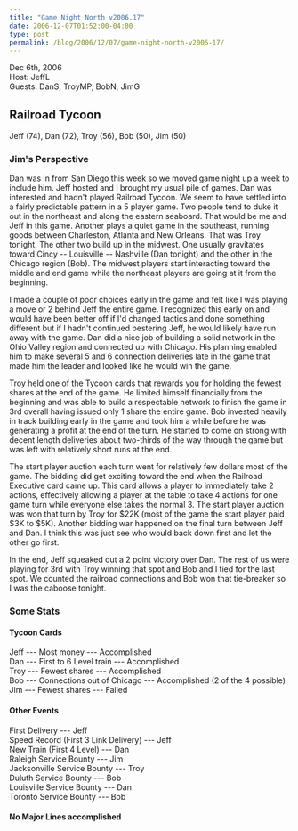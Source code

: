 ```yaml
---
title: "Game Night North v2006.17"
date: 2006-12-07T01:52:00-04:00
type: post
permalink: /blog/2006/12/07/game-night-north-v2006-17/
---
```

Dec 6th, 2006  
Host: JeffL  
Guests: DanS, TroyMP, BobN, JimG

## Railroad Tycoon

Jeff (74), Dan (72), Troy (56), Bob (50), Jim (50)

### Jim's Perspective

Dan was in from San Diego this week so we moved game night up a week to include him. Jeff hosted and I brought my usual pile of games. Dan was interested and hadn't played Railroad Tycoon. We seem to have settled into a fairly predictable pattern in a 5 player game. Two people tend to duke it out in the northeast and along the eastern seaboard. That would be me and Jeff in this game. Another plays a quiet game in the southeast, running goods between Charleston, Atlanta and New Orleans. That was Troy tonight. The other two build up in the midwest. One usually gravitates toward Cincy -- Louisville -- Nashville (Dan tonight) and the other in the Chicago region (Bob). The midwest players start interacting toward the middle and end game while the northeast players are going at it from the beginning.

I made a couple of poor choices early in the game and felt like I was playing a move or 2 behind Jeff the entire game. I recognized this early on and would have been better off if I'd changed tactics and done something different but if I hadn't continued pestering Jeff, he would likely have run away with the game. Dan did a nice job of building a solid network in the Ohio Valley region and connected up with Chicago. His planning enabled him to make several 5 and 6 connection deliveries late in the game that made him the leader and looked like he would win the game.

Troy held one of the Tycoon cards that rewards you for holding the fewest shares at the end of the game. He limited himself financially from the beginning and was able to build a respectable network to finish the game in 3rd overall having issued only 1 share the entire game. Bob invested heavily in track building early in the game and took him a while before he was generating a profit at the end of the turn. He started to come on strong with decent length deliveries about two-thirds of the way through the game but was left with relatively short runs at the end.

The start player auction each turn went for relatively few dollars most of the game. The bidding did get exciting toward the end when the Railroad Executive card came up. This card allows a player to immediately take 2 actions, effectively allowing a player at the table to take 4 actions for one game turn while everyone else takes the normal 3. The start player auction was won that turn by Troy for $22K (most of the game the start player paid $3K to $5K). Another bidding war happened on the final turn between Jeff and Dan. I think this was just see who would back down first and let the other go first.

In the end, Jeff squeaked out a 2 point victory over Dan. The rest of us were playing for 3rd with Troy winning that spot and Bob and I tied for the last spot. We counted the railroad connections and Bob won that tie-breaker so I was the caboose tonight.

### Some Stats

#### Tycoon Cards

Jeff --- Most money --- Accomplished  
Dan --- First to 6 Level train --- Accomplished  
Troy --- Fewest shares --- Accomplished  
Bob --- Connections out of Chicago --- Accomplished (2 of the 4 possible)  
Jim --- Fewest shares --- Failed

#### Other Events

First Delivery --- Jeff  
Speed Record (First 3 Link Delivery) --- Jeff  
New Train (First 4 Level) --- Dan  
Raleigh Service Bounty --- Jim  
Jacksonville Service Bounty --- Troy  
Duluth Service Bounty --- Bob  
Louisville Service Bounty --- Dan  
Toronto Service Bounty --- Bob

#### No Major Lines accomplished
